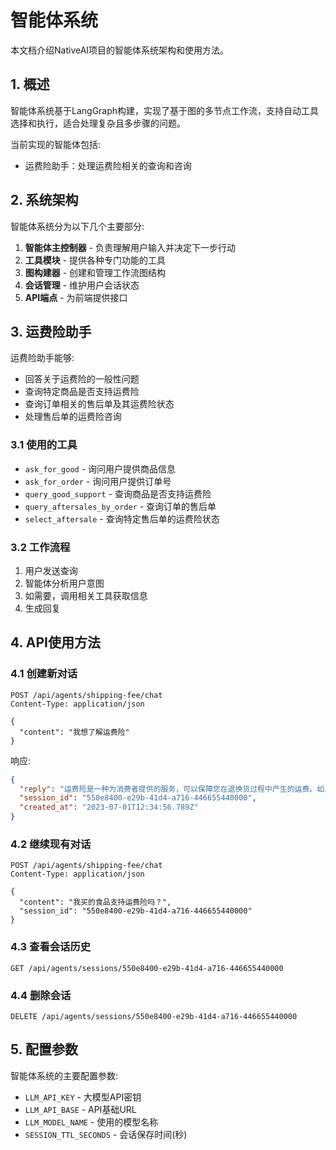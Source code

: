 # 智能体系统

本文档介绍NativeAI项目的智能体系统架构和使用方法。

## 1. 概述

智能体系统基于LangGraph构建，实现了基于图的多节点工作流，支持自动工具选择和执行，适合处理复杂且多步骤的问题。

当前实现的智能体包括:
- 运费险助手：处理运费险相关的查询和咨询

## 2. 系统架构

智能体系统分为以下几个主要部分:

1. **智能体主控制器** - 负责理解用户输入并决定下一步行动
2. **工具模块** - 提供各种专门功能的工具
3. **图构建器** - 创建和管理工作流图结构
4. **会话管理** - 维护用户会话状态
5. **API端点** - 为前端提供接口

## 3. 运费险助手

运费险助手能够:
- 回答关于运费险的一般性问题
- 查询特定商品是否支持运费险
- 查询订单相关的售后单及其运费险状态
- 处理售后单的运费险咨询

### 3.1 使用的工具

- `ask_for_good` - 询问用户提供商品信息
- `ask_for_order` - 询问用户提供订单号
- `query_good_support` - 查询商品是否支持运费险
- `query_aftersales_by_order` - 查询订单的售后单
- `select_aftersale` - 查询特定售后单的运费险状态

### 3.2 工作流程

1. 用户发送查询
2. 智能体分析用户意图
3. 如需要，调用相关工具获取信息
4. 生成回复

## 4. API使用方法

### 4.1 创建新对话

```http
POST /api/agents/shipping-fee/chat
Content-Type: application/json

{
  "content": "我想了解运费险"
}
```

响应:
```json
{
  "reply": "运费险是一种为消费者提供的服务，可以保障您在退换货过程中产生的运费。如果您想查询特定商品是否支持运费险，请提供商品信息；如果想查询订单的运费险状态，请提供订单号。",
  "session_id": "550e8400-e29b-41d4-a716-446655440000",
  "created_at": "2023-07-01T12:34:56.789Z"
}
```

### 4.2 继续现有对话

```http
POST /api/agents/shipping-fee/chat
Content-Type: application/json

{
  "content": "我买的食品支持运费险吗？",
  "session_id": "550e8400-e29b-41d4-a716-446655440000"
}
```

### 4.3 查看会话历史

```http
GET /api/agents/sessions/550e8400-e29b-41d4-a716-446655440000
```

### 4.4 删除会话

```http
DELETE /api/agents/sessions/550e8400-e29b-41d4-a716-446655440000
```

## 5. 配置参数

智能体系统的主要配置参数:

- `LLM_API_KEY` - 大模型API密钥
- `LLM_API_BASE` - API基础URL
- `LLM_MODEL_NAME` - 使用的模型名称
- `SESSION_TTL_SECONDS` - 会话保存时间(秒)
